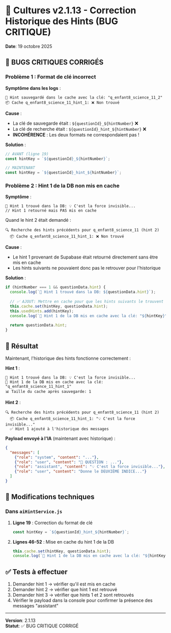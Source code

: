 # 🐛 Cultures v2.1.13 - Correction Historique des Hints (BUG CRITIQUE)

**Date**: 19 octobre 2025

## 🎯 BUGS CRITIQUES CORRIGÉS

### Problème 1 : Format de clé incorrect

**Symptôme dans les logs** :
```
💾 Hint sauvegardé dans le cache avec la clé: "q_enfant8_science_11_2"
📦 Cache q_enfant8_science_11_hint_1: ❌ Non trouvé
```

**Cause** :
- La clé de sauvegarde était : `${questionId}_${hintNumber}` ❌
- La clé de recherche était : `${questionId}_hint_${hintNumber}` ❌
- **INCOHÉRENCE** : Les deux formats ne correspondaient pas !

**Solution** :
```javascript
// AVANT (ligne 19)
const hintKey = `${questionId}_${hintNumber}`;

// MAINTENANT
const hintKey = `${questionId}_hint_${hintNumber}`;
```

### Problème 2 : Hint 1 de la DB non mis en cache

**Symptôme** :
```
💾 Hint 1 trouvé dans la DB: 💡 C'est la force invisible...
// Hint 1 retourné mais PAS mis en cache
```

Quand le hint 2 était demandé :
```
🔍 Recherche des hints précédents pour q_enfant8_science_11 (hint 2)
  📦 Cache q_enfant8_science_11_hint_1: ❌ Non trouvé
```

**Cause** :
- Le hint 1 provenant de Supabase était retourné directement sans être mis en cache
- Les hints suivants ne pouvaient donc pas le retrouver pour l'historique

**Solution** :
```javascript
if (hintNumber === 1 && questionData.hint) {
  console.log(`💾 Hint 1 trouvé dans la DB: ${questionData.hint}`);
  
  // ✅ AJOUT: Mettre en cache pour que les hints suivants le trouvent
  this.cache.set(hintKey, questionData.hint);
  this.usedHints.add(hintKey);
  console.log(`💾 Hint 1 de la DB mis en cache avec la clé: "${hintKey}"`);
  
  return questionData.hint;
}
```

## 🎉 Résultat

Maintenant, l'historique des hints fonctionne correctement :

**Hint 1** :
```
💾 Hint 1 trouvé dans la DB: 💡 C'est la force invisible...
💾 Hint 1 de la DB mis en cache avec la clé: "q_enfant8_science_11_hint_1"
📊 Taille du cache après sauvegarde: 1
```

**Hint 2** :
```
🔍 Recherche des hints précédents pour q_enfant8_science_11 (hint 2)
  📦 Cache q_enfant8_science_11_hint_1: "💡 C'est la force invisible..."
  ✅ Hint 1 ajouté à l'historique des messages
```

**Payload envoyé à l'IA** (maintenant avec historique) :
```json
{
  "messages": [
    {"role": "system", "content": "..."},
    {"role": "user", "content": "📝 QUESTION : ..."},
    {"role": "assistant", "content": "💡 C'est la force invisible..."}, // ✅ HINT 1
    {"role": "user", "content": "Donne le DEUXIÈME INDICE..."}
  ]
}
```

## 🔧 Modifications techniques

### Dans `aiHintService.js`

1. **Ligne 19** : Correction du format de clé
   ```javascript
   const hintKey = `${questionId}_hint_${hintNumber}`;
   ```

2. **Lignes 46-52** : Mise en cache du hint 1 de la DB
   ```javascript
   this.cache.set(hintKey, questionData.hint);
   console.log(`💾 Hint 1 de la DB mis en cache avec la clé: "${hintKey}"`);
   ```

## ✅ Tests à effectuer

1. Demander hint 1 → vérifier qu'il est mis en cache
2. Demander hint 2 → vérifier que hint 1 est retrouvé
3. Demander hint 3 → vérifier que hints 1 et 2 sont retrouvés
4. Vérifier le payload dans la console pour confirmer la présence des messages "assistant"

---

**Version**: 2.1.13  
**Statut**: ✅ BUG CRITIQUE CORRIGÉ

